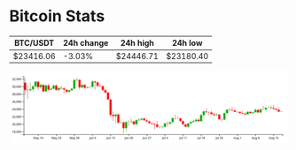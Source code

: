 # Bitcoin Stats

BTC/USDT|24h change|24h high|24h low|
|---|---|---|---|
|$23416.06|-3.03%|$24446.71|$23180.40|

<img src="./chart.svg">
